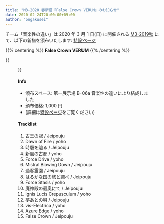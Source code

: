 ```yaml
---
title: "M3-2020 春新譜『False Crown VERUM』のお知らせ"
date: 2020-02-24T20:00:00+09:00
author: "ongakusei"
---
```


チーム「音楽性の違い」は 2020 年 3 月 1 日(日) に開催される [M3-2019秋](http://www.m3net.jp/) にて、以下の新譜を頒布いたします: [特設ページ](/discography/005/)

{{% centering %}}
<strong>False Crown VERUM</strong>
{{% /centering %}}

{{<figure src="/img/005/jacket_large.png" link="/discography/005/">}}

#### Info

- 頒布スペース: 第一展示場 B-06a 音楽性の違いにより結成しました
- 頒布価格: 1,000 円
- (詳細は[特設ページ](/discography/005/)をご覧ください)

#### Tracklist

1. 古王の冠 / Jeipouju
2. Dawn of Fire / yoho
3. 時層を辿る / Jeipouju
4. 新風の古都 / yoho
5. Force Drive / yoho
6. Mistral Blowing Down / Jeipouju
7. 過客霊園 / Jeipouju
8. はるかな国の旅と調べ / Jeipouju
9. Force Stasis / yoho
10. 廃神殿の最奥にて / Jeipouju
11. Ignis Lucis Crepusculum / yoho
12. 夢あとの唄 / Jeipouju
13. vis-Electrica / yoho
14. Azure Edge / yoho
15. False Crown / Jeipouju
